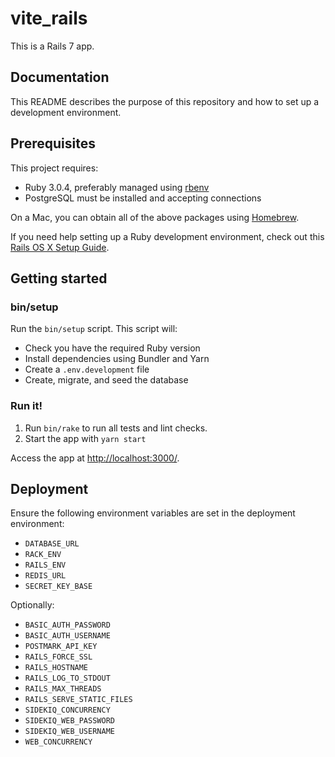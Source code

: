 # vite_rails

This is a Rails 7 app.

## Documentation

This README describes the purpose of this repository and how to set up a development environment.

## Prerequisites

This project requires:

* Ruby 3.0.4, preferably managed using [rbenv][]
* PostgreSQL must be installed and accepting connections

On a Mac, you can obtain all of the above packages using [Homebrew][].

If you need help setting up a Ruby development environment, check out this [Rails OS X Setup Guide](https://mattbrictson.com/rails-osx-setup-guide).

## Getting started

### bin/setup

Run the `bin/setup` script. This script will:

* Check you have the required Ruby version
* Install dependencies using Bundler and Yarn
* Create a `.env.development` file
* Create, migrate, and seed the database

### Run it!

1. Run `bin/rake` to run all tests and lint checks.
2. Start the app with `yarn start`

Access the app at <http://localhost:3000/>.

## Deployment

Ensure the following environment variables are set in the deployment environment:

* `DATABASE_URL`
* `RACK_ENV`
* `RAILS_ENV`
* `REDIS_URL`
* `SECRET_KEY_BASE`

Optionally:

* `BASIC_AUTH_PASSWORD`
* `BASIC_AUTH_USERNAME`
* `POSTMARK_API_KEY`
* `RAILS_FORCE_SSL`
* `RAILS_HOSTNAME`
* `RAILS_LOG_TO_STDOUT`
* `RAILS_MAX_THREADS`
* `RAILS_SERVE_STATIC_FILES`
* `SIDEKIQ_CONCURRENCY`
* `SIDEKIQ_WEB_PASSWORD`
* `SIDEKIQ_WEB_USERNAME`
* `WEB_CONCURRENCY`

[rbenv]:https://github.com/sstephenson/rbenv
[Homebrew]:http://brew.sh
